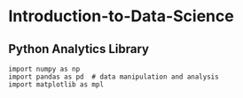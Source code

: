 # Introduction-to-Data-Science


## Python Analytics Library

```
import numpy as np 
import pandas as pd  # data manipulation and analysis
import matplotlib as mpl
```
